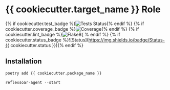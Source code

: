 # {{ cookiecutter.target_name }} Role

{% if cookiecutter.test_badge %}![Tests Status](./.badges/tests-badge.svg){% endif %} {% if cookiecutter.coverage_badge %}![Coverage](./.badges/coverage-badge.svg){% endif %} {% if cookiecutter.lint_badge %}![Flake8](./.badges/flake8-badge.svg){ % endif %} {% if cookiecutter.status_badge %}![Status](https://img.shields.io/badge/Status-{{ cookiecutter.status }}){% endif %}

## Installation



```python
poetry add {{ cookiecutter.package_name }}

reflexsoar-agent --start
```
